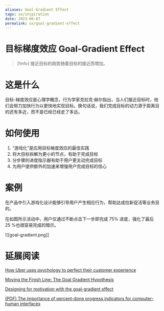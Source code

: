 ```yaml
---
aliases: Goal-Gradient Effect
tags: ux/inspiration
date: 2023-06-07
permalink: ux/goal-gradient-effect
---
```

# 目标梯度效应 Goal-Gradient Effect

>[!info] 接近目标的趋势随着目标的接近而增加。

# 这是什么

目标-梯度效应是心理学概念，行为学家克拉克·赫尔指出，当人们接近目标时，他们会努力加快行为以更快地实现目标。换句话说，我们完成目标的动力源于距离目的还有多近，而不是已经已经走了多远。

# 如何使用

1. “游戏化”是应用目标梯度效应的最佳实践  
2. 将大目标拆解为更小的节点，有助于完成目标  
3. 分步骤的进度指示器有助于用户更主动完成目标  
4. 为用户提供额外的加速来增强用户完成目标的信心

# 案例

在产品中引入游戏化设计能够引导用户产生相应行为，帮助达成拉新促活等业务目的。

在如图所示活动中，用户仅通过不断点击下一步即完成 75% 进度，强化了最后 25 %也很容易完成的暗示。

![[goal-gradient.png]]

# 延展阅读

[How Uber uses psychology to perfect their customer experience](https://medium.com/choice-hacking/how-uber-uses-psychology-to-perfect-their-customer-experience-d6c440285029)

[Moving the Finish Line: The Goal Gradient Hypothesis](https://fs.blog/2016/10/goal-gradient-hypothesis/)

[Designing for motivation with the goal-gradient effect](https://uxdesign.cc/designing-for-motivation-with-the-goal-gradient-effect-c873cdf58beb)

[(PDF) The importance of percent-done progress indicators for computer-human interfaces](https://www.researchgate.net/publication/234791131_The_importance_of_percent-done_progress_indicators_for_computer-human_interfaces)